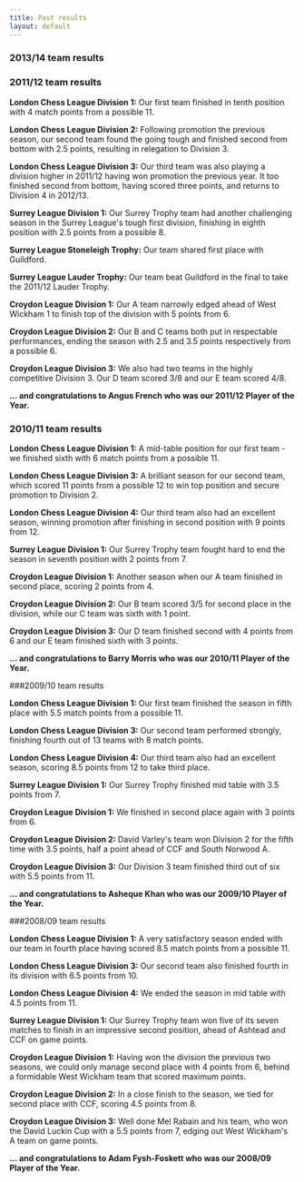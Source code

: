 ```yaml
---
title: Past results
layout: default
---
```


### 2013/14 team results

### 2011/12 team results

**London Chess League Division 1:** Our first team finished in tenth position with 4 match points from a possible 11.

**London Chess League Division 2:** Following promotion the previous season, our second team found the going tough and finished second from bottom with 2.5 points, resulting in relegation to Division 3.

**London Chess League Division 3:** Our third team was also playing a division higher in 2011/12 having won promotion the previous year. It too finished second from bottom, having scored three points, and returns to Division 4 in 2012/13.

**Surrey League Division 1:** Our Surrey Trophy team had another challenging season in the Surrey League's tough first division, finishing in eighth position with 2.5 points from a possible 8.

**Surrey League Stoneleigh Trophy:** Our team shared first place with Guildford.

**Surrey League Lauder Trophy:** Our team beat Guildford in the final to take the 2011/12 Lauder Trophy.

**Croydon League Division 1:** Our A team narrowly edged ahead of West Wickham 1 to finish top of the division with 5 points from 6.

**Croydon League Division 2:** Our B and C teams both put in respectable performances, ending the season with 2.5 and 3.5 points respectively from a possible 6.

**Croydon League Division 3:** We also had two teams in the highly competitive Division 3. Our D team scored 3/8 and our E team scored 4/8.

**... and congratulations to Angus French who was our 2011/12 Player of the Year.**


### 2010/11 team results

**London Chess League Division 1:** A mid-table position for our first team - we finished sixth with 6 match points from a possible 11.

**London Chess League Division 3:** A brilliant season for our second team, which scored 11 points from a possible 12 to win top position and secure promotion to Division 2.

**London Chess League Division 4:** Our third team also had an excellent season, winning promotion after finishing in second position with 9 points from 12.

**Surrey League Division 1:** Our Surrey Trophy team fought hard to end the season in seventh position with 2 points from 7.

**Croydon League Division 1:** Another season when our A team finished in second place, scoring 2 points from 4.

**Croydon League Division 2:** Our B team scored 3/5 for second place in the division, while our C team was sixth with 1 point.

**Croydon League Division 3:** Our D team finished second with 4 points from 6 and our E team finished sixth with 3 points.

**... and congratulations to Barry Morris who was our 2010/11 Player of the Year.**


###2009/10 team results

**London Chess League Division 1:** Our first team finished the season in fifth place with 5.5 match points from a possible 11.

**London Chess League Division 3:** Our second team performed strongly, finishing fourth out of 13 teams with 8 match points.

**London Chess League Division 4:** Our third team also had an excellent season, scoring 8.5 points from 12 to take third place.

**Surrey League Division 1:** Our Surrey Trophy finished mid table with 3.5 points from 7.

**Croydon League Division 1:** We finished in second place again with 3 points from 6.

**Croydon League Division 2:** David Varley's team won Division 2 for the fifth time with 3.5 points, half a point ahead of CCF and South Norwood A.

**Croydon League Division 3:** Our Division 3 team finished third out of six with 5.5 points from 11.

**... and congratulations to Asheque Khan who was our 2009/10 Player of the Year.**


###2008/09 team results

**London Chess League Division 1:** A very satisfactory season ended with our team in fourth place having scored 8.5 match points from a possible 11.

**London Chess League Division 3:** Our second team also finished fourth in its division with 6.5 points from 10.

**London Chess League Division 4:** We ended the season in mid table with 4.5 points from 11.

**Surrey League Division 1:** Our Surrey Trophy team won five of its seven matches to finish in an impressive second position, ahead of Ashtead and CCF on game points.

**Croydon League Division 1:** Having won the division the previous two seasons, we could only manage second place with 4 points from 6, behind a formidable West Wickham team that scored maximum points.

**Croydon League Division 2:** In a close finish to the season, we tied for second place with CCF, scoring 4.5 points from 8.

**Croydon League Division 3:** Well done Mel Rabain and his team, who won the David Luckin Cup with a 5.5 points from 7, edging out West Wickham's A team on game points.

**... and congratulations to Adam Fysh-Foskett who was our 2008/09 Player of the Year.**

